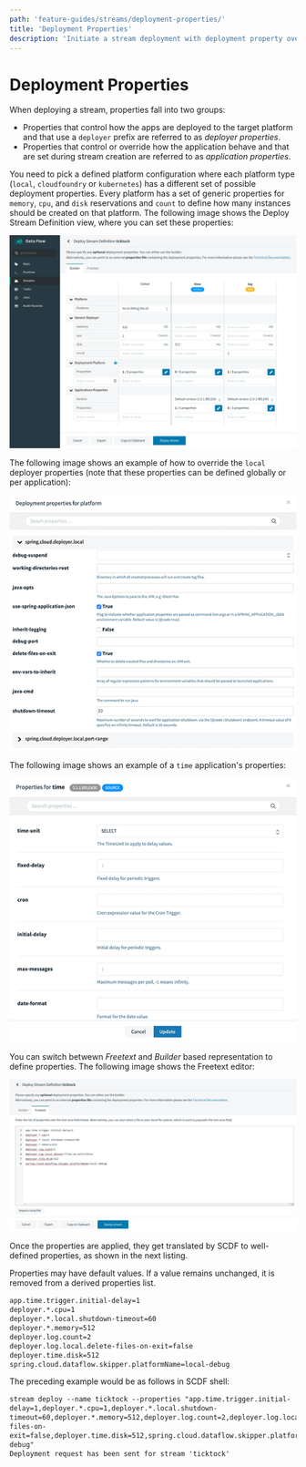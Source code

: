 ```yaml
---
path: 'feature-guides/streams/deployment-properties/'
title: 'Deployment Properties'
description: 'Initiate a stream deployment with deployment property overrides'
---
```


# Deployment Properties

When deploying a stream, properties fall into two groups:

- Properties that control how the apps are deployed to the target platform and that use a `deployer` prefix are referred to as _deployer properties_.
- Properties that control or override how the application behave and that are set during stream creation are referred to as _application properties_.

You need to pick a defined platform configuration where each platform type (`local`, `cloudfoundry` or `kubernetes`) has a different set of possible deployment properties. Every platform has a set of generic properties for `memory`, `cpu`, and `disk` reservations and `count` to define how many instances should be created on that platform. The following image shows the Deploy Stream Definition view, where you can set these properties:

![Deployment Properties Overview](images/deployment-properties-1.png)

The following image shows an example of how to override the `local` deployer properties (note that these properties can be defined globally or per application):

![Deployment Properties Deployer Dialog](images/deployment-properties-2.png)

The following image shows an example of a `time` application's properties:

![Deployment Properties Application Dialog](images/deployment-properties-4.png)

You can switch betwewn _Freetext_ and _Builder_ based representation to define properties. The following image shows the Freetext editor:

![Deployment Properties Freetext](images/deployment-properties-3.png)

Once the properties are applied, they get translated by SCDF to well-defined properties, as shown in the next listing.

<!--NOTE-->

Properties may have default values. If a value remains unchanged, it is removed from a derived properties list.

<!--END_NOTE-->

```
app.time.trigger.initial-delay=1
deployer.*.cpu=1
deployer.*.local.shutdown-timeout=60
deployer.*.memory=512
deployer.log.count=2
deployer.log.local.delete-files-on-exit=false
deployer.time.disk=512
spring.cloud.dataflow.skipper.platformName=local-debug
```

The preceding example would be as follows in SCDF shell:

```
stream deploy --name ticktock --properties "app.time.trigger.initial-delay=1,deployer.*.cpu=1,deployer.*.local.shutdown-timeout=60,deployer.*.memory=512,deployer.log.count=2,deployer.log.local.delete-files-on-exit=false,deployer.time.disk=512,spring.cloud.dataflow.skipper.platformName=local-debug"
Deployment request has been sent for stream 'ticktock'
```
